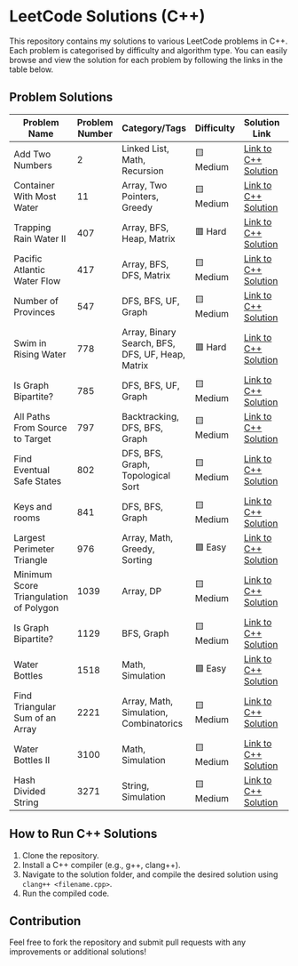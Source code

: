 # LeetCode Solutions (C++)

This repository contains my solutions to various LeetCode problems in C++. Each problem is categorised by difficulty and algorithm type. You can easily browse and view the solution for each problem by following the links in the table below.

## Problem Solutions

| Problem Name          | Problem Number | Category/Tags            | Difficulty  | Solution Link                             	| Status  |
|-----------------------|----------------|--------------------------|-------------|---------------------------------------------|---------|
| Add Two Numbers | 2 | Linked List, Math, Recursion | 🟨 Medium | [Link to C++ Solution](./solutions/src/0002_add_two_numbers.cpp) | ✅ |
| Container With Most Water | 11 | Array, Two Pointers, Greedy | 🟨 Medium | [Link to C++ Solution](./solutions/src/0011_container_with_most_water.cpp) | ✅ |
| Trapping Rain Water II | 407 | Array, BFS, Heap, Matrix | 🟥 Hard | [Link to C++ Solution](./solutions/src/0407_trapping_rain_water_II.cpp) | ✅ |
| Pacific Atlantic Water Flow | 417 | Array, BFS, DFS, Matrix | 🟨 Medium | [Link to C++ Solution](./solutions/src/0417_pacific_atlantic_water_flow.cpp) | ✅ |
| Number of Provinces | 547 | DFS, BFS, UF, Graph | 🟨 Medium | [Link to C++ Solution](./solutions/src/0547_number_of_provinces.cpp) | ✅ |
| Swim in Rising Water | 778 | Array, Binary Search, BFS, DFS, UF, Heap, Matrix | 🟥 Hard | [Link to C++ Solution](./solutions/src/0778_swim_in_rising_water.cpp) | ✅ |
| Is Graph Bipartite? | 785 | DFS, BFS, UF, Graph | 🟨 Medium | [Link to C++ Solution](./solutions/src/0785_is_graph_bipartite.cpp) | ✅ |
| All Paths From Source to Target | 797 | Backtracking, DFS, BFS, Graph | 🟨 Medium | [Link to C++ Solution](./solutions/src/0797_all_paths_from_source_to_target.cpp) | ✅ |
| Find Eventual Safe States | 802 | DFS, BFS, Graph, Topological Sort | 🟨 Medium | [Link to C++ Solution](./solutions/src/0802_find_eventual_safe_states.cpp) | ✅ |
| Keys and rooms | 841 | DFS, BFS, Graph | 🟨 Medium | [Link to C++ Solution](./solutions/src/0841_keys_and_rooms.cpp) | ✅ |
| Largest Perimeter Triangle | 976 | Array, Math, Greedy, Sorting | 🟩 Easy | [Link to C++ Solution](./solutions/src/976_largest_perimeter_triangle.cpp) | ✅ |
| Minimum Score Triangulation of Polygon | 1039 | Array, DP | 🟨 Medium | [Link to C++ Solution](./solutions/src/1039_minimum_score_triangulation_of_polygon.cpp) | ✅ |
| Is Graph Bipartite? | 1129 | BFS, Graph | 🟨 Medium | [Link to C++ Solution](./solutions/src/1129_shortest_path_with_alternating_colors.cpp) | ✅ |
| Water Bottles | 1518 | Math, Simulation | 🟩 Easy | [Link to C++ Solution](./solutions/src/1518_water_bottles.cpp) | ✅ |
| Find Triangular Sum of an Array | 2221 | Array, Math, Simulation, Combinatorics | 🟨 Medium | [Link to C++ Solution](./solutions/src/2221_find_triangular_sum_of_an_array.cpp) | ✅ |
| Water Bottles II | 3100 | Math, Simulation | 🟨 Medium | [Link to C++ Solution](./solutions/src/3100_water_bottles_II.cpp) | ✅ |
| Hash Divided String | 3271 | String, Simulation | 🟨 Medium | [Link to C++ Solution](./solutions/src/3271_hash_divided_string.cpp) | ✅ |

## How to Run C++ Solutions

1. Clone the repository.
2. Install a C++ compiler (e.g., g++, clang++).
3. Navigate to the solution folder, and compile the desired solution using `clang++ <filename.cpp>`.
4. Run the compiled code.

## Contribution

Feel free to fork the repository and submit pull requests with any improvements or additional solutions!
